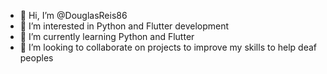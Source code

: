 - 👋 Hi, I’m @DouglasReis86
- 👀 I’m interested in Python and Flutter development
- 🌱 I’m currently learning Python and Flutter
- 💞️ I’m looking to collaborate on projects to improve my skills to help deaf peoples

<!---
DouglasReis86/DouglasReis86 is a ✨ special ✨ repository because its `README.md` (this file) appears on your GitHub profile.
You can click the Preview link to take a look at your changes.
--->
